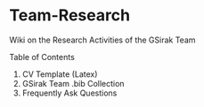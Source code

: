 # Team-Research
Wiki on the Research Activities of the GSirak Team

Table of Contents
1. CV Template (Latex)
2. GSirak Team .bib Collection
3. Frequently Ask Questions
